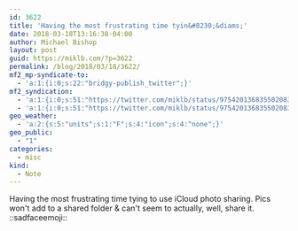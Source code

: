 ```yaml
---
id: 3622
title: 'Having the most frustrating time tyin&#8230;&diams;'
date: 2018-03-18T13:16:38-04:00
author: Michael Bishop
layout: post
guid: https://miklb.com/?p=3622
permalink: /blog/2018/03/18/3622/
mf2_mp-syndicate-to:
  - 'a:1:{i:0;s:22:"bridgy-publish_twitter";}'
mf2_syndication:
  - 'a:1:{i:0;s:51:"https://twitter.com/miklb/status/975420136835502083";}'
  - 'a:1:{i:0;s:51:"https://twitter.com/miklb/status/975420136835502083";}'
geo_weather:
  - 'a:2:{s:5:"units";s:1:"F";s:4:"icon";s:4:"none";}'
geo_public:
  - "1"
categories:
  - misc
kind:
  - Note
---
```

Having the most frustrating time tying to use iCloud photo sharing. Pics won't add to a shared folder & can't seem to actually, well, share it. ::sadfaceemoji:: 
